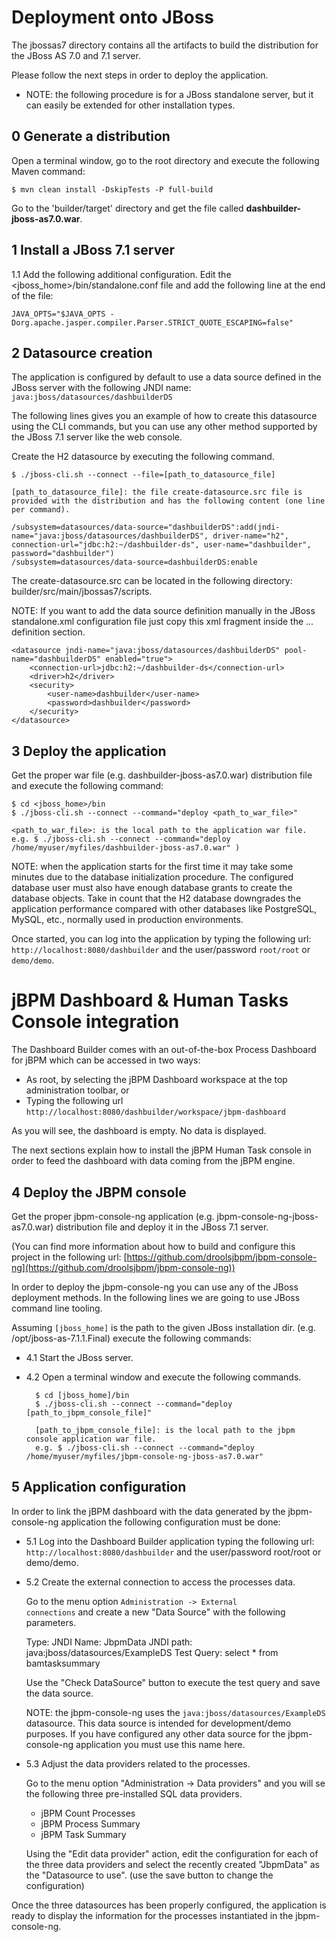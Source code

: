 Deployment onto JBoss
==========================

The jbossas7 directory contains all the artifacts to build the distribution for the JBoss AS 7.0 and 7.1 server.

Please follow the next steps in order to deploy the application.

* NOTE: the following procedure is for a JBoss standalone server, but it can easily be extended for other installation types.

0 Generate a distribution
---------------------------

Open a terminal window, go to the root directory and execute the following Maven command:

    $ mvn clean install -DskipTests -P full-build

Go to the 'builder/target' directory and get the file called **dashbuilder-jboss-as7.0.war**.

1 Install a JBoss 7.1 server
---------------------------

1.1 Add the following additional configuration.
  Edit the <jboss_home>/bin/standalone.conf file and add the following line at the end of the file:

    JAVA_OPTS="$JAVA_OPTS -Dorg.apache.jasper.compiler.Parser.STRICT_QUOTE_ESCAPING=false"

2 Datasource creation
-------------------------------

The application is configured by default to use a data source defined in the JBoss server with the following
JNDI name: <code>java:jboss/datasources/dashbuilderDS</code>

The following lines gives you an example of how to create this datasource using the CLI commands, but you can use any
other method supported by the JBoss 7.1 server like the web console.

Create the H2 datasource by executing the following command.

    $ ./jboss-cli.sh --connect --file=[path_to_datasource_file]

    [path_to_datasource_file]: the file create-datasource.src file is provided with the distribution and has the following content (one line per command).

    /subsystem=datasources/data-source="dashbuilderDS":add(jndi-name="java:jboss/datasources/dashbuilderDS", driver-name="h2", connection-url="jdbc:h2:~/dashbuilder-ds", user-name="dashbuilder", password="dashbuilder")
    /subsystem=datasources/data-source=dashbuilderDS:enable

The create-datasource.src can be located in the following directory: builder/src/main/jbossas7/scripts.

NOTE: If you want to add the data source definition manually in the JBoss standalone.xml configuration file just copy
this xml fragment inside the <datasources> ... </datasources> definition section.

    <datasource jndi-name="java:jboss/datasources/dashbuilderDS" pool-name="dashbuilderDS" enabled="true">
        <connection-url>jdbc:h2:~/dashbuilder-ds</connection-url>
        <driver>h2</driver>
        <security>
            <user-name>dashbuilder</user-name>
            <password>dashbuilder</password>
        </security>
    </datasource>


3 Deploy the application
--------------------------

Get the proper war file (e.g. dashbuilder-jboss-as7.0.war) distribution file and execute the following command:

    $ cd <jboss_home>/bin
    $ ./jboss-cli.sh --connect --command="deploy <path_to_war_file>"

    <path_to_war_file>: is the local path to the application war file.
    e.g. $ ./jboss-cli.sh --connect --command="deploy /home/myuser/myfiles/dashbuilder-jboss-as7.0.war" )

NOTE: when the application starts for the first time it may take some minutes due to the database initialization procedure.
The configured database user must also have enough database grants to create the database objects.
Take in count that the H2 database downgrades the application performance compared with other databases like PostgreSQL,
MySQL, etc., normally used in production environments.

Once started, you can log into the application by typing the following url:
<code>http://localhost:8080/dashbuilder</code> and the user/password <code>root/root</code> or <code>demo/demo</code>.


jBPM Dashboard & Human Tasks Console integration
=================================================

The Dashboard Builder comes with an out-of-the-box Process Dashboard for jBPM which can be accessed in two ways:

* As root, by selecting the jBPM Dashboard workspace at the top administration toolbar, or
* Typing the following url <code>http://localhost:8080/dashbuilder/workspace/jbpm-dashboard</code>

As you will see, the dashboard is empty. No data is displayed.

The next sections explain how to install the jBPM Human Task console in order to feed the dashboard with data coming
from the jBPM engine.

4 Deploy the JBPM console
---------------------------

Get the proper jbpm-console-ng application (e.g. jbpm-console-ng-jboss-as7.0.war) distribution file and deploy it in
the JBoss 7.1 server.

(You can find more information about how to build and configure this project in the following url: [https://github.com/droolsjbpm/jbpm-console-ng](https://github.com/droolsjbpm/jbpm-console-ng))

In order to deploy the jbpm-console-ng you can use any of the JBoss deployment methods.
In the following lines we are going to use JBoss command line tooling.

Assuming <code>[jboss_home]</code> is the path to the given JBoss installation dir. (e.g. /opt/jboss-as-7.1.1.Final) execute the
following commands:

* 4.1 Start the JBoss server.
* 4.2 Open a terminal window and execute the following commands.

        $ cd [jboss_home]/bin
        $ ./jboss-cli.sh --connect --command="deploy [path_to_jbpm_console_file]"

        [path_to_jbpm_console_file]: is the local path to the jbpm console application war file.
        e.g. $ ./jboss-cli.sh --connect --command="deploy /home/myuser/myfiles/jbpm-console-ng-jboss-as7.0.war"


5 Application configuration
----------------------------

In order to link the jBPM dashboard with the data generated by the jbpm-console-ng application the following configuration
must be done:

* 5.1 Log into the Dashboard Builder application typing the following url: <code>http://localhost:8080/dashbuilder</code> and the user/password
    root/root or demo/demo.

* 5.2 Create the external connection to access the processes data.

  Go to the menu option <code>Administration -> External connections</code> and create a new "Data Source" with the
  following parameters.

    Type: JNDI
    Name: JbpmData
    JNDI path: java:jboss/datasources/ExampleDS
    Test Query: select * from bamtasksummary

  Use the "Check DataSource" button to execute the test query and save the data source.

  NOTE: the jbpm-console-ng uses the <code>java:jboss/datasources/ExampleDS</code> datasource. This data source
  is intended for development/demo purposes. If you have configured any other data source for the jbpm-console-ng
  application you must use this name here.

* 5.3 Adjust the data providers related to the processes.

  Go to the menu option "Administration -> Data providers" and you will se the following three pre-installed SQL data providers.

  * jBPM Count Processes
  * jBPM Process Summary
  * jBPM Task Summary

  Using the "Edit data provider" action, edit the configuration for each of the three data providers and select the
  recently created "JbpmData" as the "Datasource to use". (use the save button to change the configuration)

Once the three datasources has been properly configured, the application is ready to display the information for the processes
instantiated in the jbpm-console-ng.
